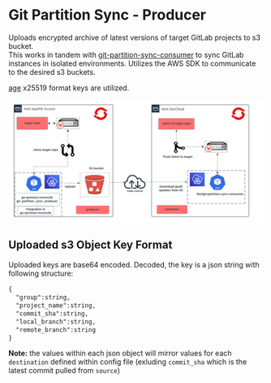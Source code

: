 # Git Partition Sync - Producer

Uploads encrypted archive of latest versions of target GitLab projects to s3 bucket.  
This works in tandem with [git-partition-sync-consumer](https://github.com/app-sre/git-partition-sync-consumer) to sync GitLab instances in isolated environments.
Utilizes the AWS SDK to communicate to the desired s3 buckets.

[age](https://github.com/FiloSottile/age) x25519 format keys are utilized.

![gitlab-sync-diagram](../git-partition-sync.png)

## Uploaded s3 Object Key Format
Uploaded keys are base64 encoded. Decoded, the key is a json string with following structure:
```
{
  "group":string,
  "project_name":string,
  "commit_sha":string,
  "local_branch":string,
  "remote_branch":string
}
```
**Note:** the values within each json object will mirror values for each `destination` defined within config file 
(exluding `commit_sha` which is the latest commit pulled from `source`)

